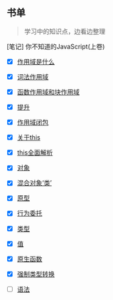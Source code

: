 ## 书单

> 学习中的知识点，边看边整理

[笔记] 你不知道的JavaScript(上卷)
- [x] [作用域是什么](https://github.com/KaronAmI/note/issues/1)
- [x] [词法作用域](https://github.com/KaronAmI/note/issues/2)
- [x] [函数作用域和块作用域](https://github.com/KaronAmI/note/issues/3)
- [x] [提升](https://github.com/KaronAmI/note/issues/4)
- [x] [作用域闭包](https://github.com/KaronAmI/note/issues/5)
- [x] [关于this](https://github.com/KaronAmI/note/issues/6)
- [x] [this全面解析](https://github.com/KaronAmI/note/issues/7)
- [x] [对象](https://github.com/KaronAmI/note/issues/8)
- [x] [混合对象‘类’](https://github.com/KaronAmI/note/issues/9)
- [x] [原型](https://github.com/KaronAmI/note/issues/10)
- [x] [行为委托](https://github.com/KaronAmI/note/issues/11)
- [x] [类型](https://github.com/KaronAmI/note/issues/12)
- [x] [值](https://github.com/KaronAmI/note/issues/13)
- [x] [原生函数](https://github.com/KaronAmI/note/issues/14)
- [x] [强制类型转换](https://github.com/KaronAmI/note/issues/15)
- [ ] [语法](https://github.com/KaronAmI/note/issues/16)


